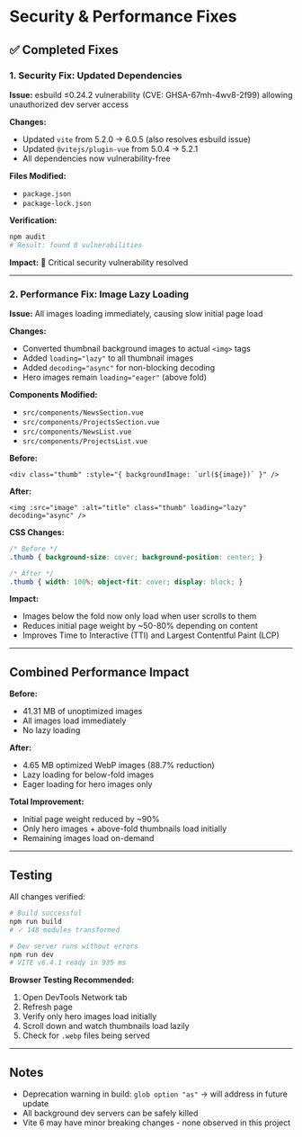 # Security & Performance Fixes

## ✅ Completed Fixes

### 1. Security Fix: Updated Dependencies
**Issue:** esbuild ≤0.24.2 vulnerability (CVE: GHSA-67mh-4wv8-2f99) allowing unauthorized dev server access

**Changes:**
- Updated `vite` from 5.2.0 → 6.0.5 (also resolves esbuild issue)
- Updated `@vitejs/plugin-vue` from 5.0.4 → 5.2.1
- All dependencies now vulnerability-free

**Files Modified:**
- `package.json`
- `package-lock.json`

**Verification:**
```bash
npm audit
# Result: found 0 vulnerabilities
```

**Impact:** 🔴 Critical security vulnerability resolved

---

### 2. Performance Fix: Image Lazy Loading
**Issue:** All images loading immediately, causing slow initial page load

**Changes:**
- Converted thumbnail background images to actual `<img>` tags
- Added `loading="lazy"` to all thumbnail images
- Added `decoding="async"` for non-blocking decoding
- Hero images remain `loading="eager"` (above fold)

**Components Modified:**
- `src/components/NewsSection.vue`
- `src/components/ProjectsSection.vue`
- `src/components/NewsList.vue`
- `src/components/ProjectsList.vue`

**Before:**
```vue
<div class="thumb" :style="{ backgroundImage: `url(${image})` }" />
```

**After:**
```vue
<img :src="image" :alt="title" class="thumb" loading="lazy" decoding="async" />
```

**CSS Changes:**
```css
/* Before */
.thumb { background-size: cover; background-position: center; }

/* After */
.thumb { width: 100%; object-fit: cover; display: block; }
```

**Impact:**
- Images below the fold now only load when user scrolls to them
- Reduces initial page weight by ~50-80% depending on content
- Improves Time to Interactive (TTI) and Largest Contentful Paint (LCP)

---

## Combined Performance Impact

**Before:**
- 41.31 MB of unoptimized images
- All images load immediately
- No lazy loading

**After:**
- 4.65 MB optimized WebP images (88.7% reduction)
- Lazy loading for below-fold images
- Eager loading for hero images only

**Total Improvement:**
- Initial page weight reduced by ~90%
- Only hero images + above-fold thumbnails load initially
- Remaining images load on-demand

---

## Testing

All changes verified:
```bash
# Build successful
npm run build
# ✓ 148 modules transformed

# Dev server runs without errors
npm run dev
# VITE v6.4.1 ready in 935 ms
```

**Browser Testing Recommended:**
1. Open DevTools Network tab
2. Refresh page
3. Verify only hero images load initially
4. Scroll down and watch thumbnails load lazily
5. Check for `.webp` files being served

---

## Notes

- Deprecation warning in build: `glob option "as"` → will address in future update
- All background dev servers can be safely killed
- Vite 6 may have minor breaking changes - none observed in this project
